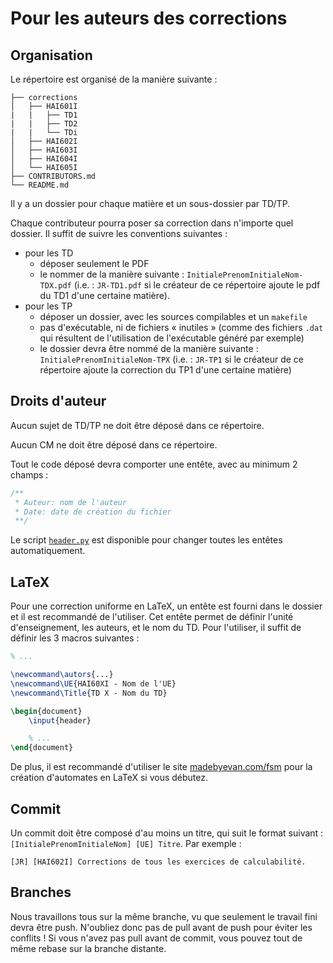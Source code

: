 # Pour les auteurs des corrections

## Organisation

Le répertoire est organisé de la manière suivante :
```console
├── corrections
│   ├── HAI601I
|   |   ├── TD1
|   |   ├── TD2
|   |   └── TDi
│   ├── HAI602I
│   ├── HAI603I
│   ├── HAI604I
│   └── HAI605I
├── CONTRIBUTORS.md
└── README.md
```
Il y a un dossier pour chaque matière et un sous-dossier par TD/TP. 

Chaque contributeur pourra poser sa correction dans n'importe quel dossier. Il suffit de suivre les conventions suivantes :
* pour les TD
    * déposer seulement le PDF
    * le nommer de la manière suivante : `InitialePrenomInitialeNom-TDX.pdf` (i.e. : `JR-TD1.pdf` si le créateur de ce répertoire ajoute le pdf du TD1 d'une certaine matière).
* pour les TP
    * déposer un dossier, avec les sources compilables et un `makefile`
    * pas d'exécutable, ni de fichiers « inutiles » (comme des fichiers `.dat` qui résultent de l'utilisation de l'exécutable généré par exemple)
    * le dossier devra être nommé de la manière suivante : `InitialePrenomInitialeNom-TPX` (i.e. : `JR-TP1` si le créateur de ce répertoire ajoute la correction du TP1 d'une certaine matière)

## Droits d'auteur

Aucun sujet de TD/TP ne doit être déposé dans ce répertoire.

Aucun CM ne doit être déposé dans ce répertoire.

Tout le code déposé devra comporter une entête, avec au minimum 2 champs :
```c
/**
 * Auteur: nom de l'auteur
 * Date: date de création du fichier
 **/
```
Le script [`header.py`](header.py) est disponible pour changer toutes les entêtes automatiquement.

## LaTeX

Pour une correction uniforme en LaTeX, un entête est fourni dans le dossier et il est recommandé de l'utiliser. Cet entête permet de définir l'unité d'enseignement, les auteurs, et le nom du TD. Pour l'utiliser, il suffit de définir les 3 macros suivantes :
```tex
% ...

\newcommand\autors{...}
\newcommand\UE{HAI60XI - Nom de l'UE}
\newcommand\Title{TD X - Nom du TD}

\begin{document}
    \input{header}

    % ...
\end{document}
```

De plus, il est recommandé d'utiliser le site [madebyevan.com/fsm](https://madebyevan.com/fsm/) pour la création d'automates en LaTeX si vous débutez.

## Commit

Un commit doit être composé d'au moins un titre, qui suit le format suivant : `[InitialePrenomInitialeNom] [UE] Titre`. Par exemple :
```
[JR] [HAI602I] Corrections de tous les exercices de calculabilité.
```

## Branches

Nous travaillons tous sur la même branche, vu que seulement le travail fini devra être push. N'oubliez donc pas de pull avant de push pour éviter les conflits ! Si vous n'avez pas pull avant de commit, vous pouvez tout de même rebase sur la branche distante.